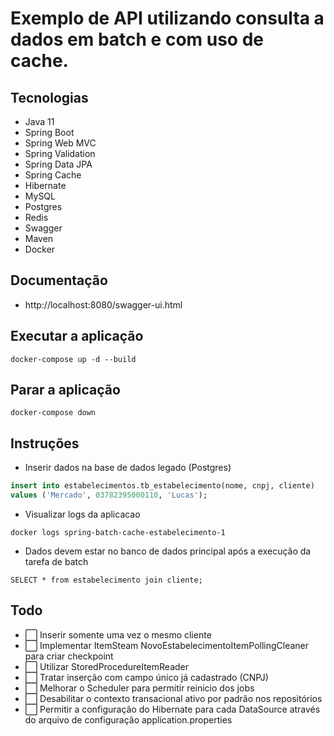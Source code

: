 # Exemplo de API utilizando consulta a dados em batch e com uso de cache.

## Tecnologias

- Java 11
- Spring Boot
- Spring Web MVC
- Spring Validation
- Spring Data JPA
- Spring Cache
- Hibernate
- MySQL
- Postgres
- Redis
- Swagger
- Maven
- Docker

## Documentação 

- http://localhost:8080/swagger-ui.html

## Executar a aplicação

```shell
docker-compose up -d --build
```

## Parar a aplicação

```shell
docker-compose down
```

## Instruções

- Inserir dados na base de dados legado (Postgres)

```sql
insert into estabelecimentos.tb_estabelecimento(nome, cnpj, cliente)
values ('Mercado', 03782395000110, 'Lucas');
```

- Visualizar logs da aplicacao

```shell
docker logs spring-batch-cache-estabelecimento-1
```

- Dados devem estar no banco de dados principal após a execução da tarefa de batch

```shell
SELECT * from estabelecimento join cliente;
```


## Todo

- ⬜ Inserir somente uma vez o mesmo cliente
- ⬜ Implementar ItemSteam NovoEstabelecimentoItemPollingCleaner para criar checkpoint
- ⬜ Utilizar StoredProcedureItemReader
- ⬜ Tratar inserção com campo único já cadastrado (CNPJ)
- ⬜ Melhorar o Scheduler para permitir reinicio dos jobs
- ⬜ Desabilitar o contexto transacional ativo por padrão nos repositórios
- ⬜ Permitir a configuração do Hibernate para cada DataSource através do arquivo de configuração application.properties